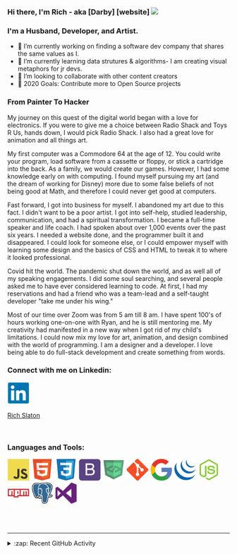 
### Hi there, I'm Rich - aka [Darby] [website] <img src="https://diginess.ca/content/uploads/2020/02/waving_hand_sign_1024.gif" width="30px">

### I'm a Husband, Developer, and Artist.

- 🔭 I’m currently working on finding a software dev company that shares the same values as I.
- 🌱 I’m currently learning data strutures & algorithms- I am creating visual metaphors for jr devs.
- 👯 I’m looking to collaborate with other content creators
- 🥅 2020 Goals: Contribute more to Open Source projects

### From Painter To Hacker
My journey on this quest of the digital world began with a love for electronics. If you were to give me a choice between Radio Shack and Toys R Us, hands down, I would pick Radio Shack. I also had a great love for animation and all things art. 

My first computer was a Commodore 64 at the age of 12. You could write your program, load software from a cassette or floppy, or stick a cartridge into the back. As a family, we would create our games. However, I had some knowledge early on with computing. I found myself pursuing my art (and the dream of working for Disney) more due to some false beliefs of not being good at Math, and therefore I could never get good at computers.

Fast forward, I got into business for myself. I abandoned my art due to this fact. I didn't want to be a poor artist. I got into self-help, studied leadership, communication, and had a spiritual transformation. I became a full-time speaker and life coach. I had spoken about over 1,000 events over the past six years. I needed a website done, and the programmer built it and disappeared. I could look for someone else, or I could empower myself with learning some design and the basics of CSS and HTML to tweak it to where it looked professional. 

Covid hit the world. The pandemic shut down the world, and as well all of my speaking engagements. I did some soul searching, and several people asked me to have ever considered learning to code. At first, I had my reservations and had a friend who was a team-lead and a self-taught developer "take me under his wing." 

Most of our time over Zoom was from 5 am till 8 am. I have spent 100's of hours working one-on-one with Ryan, and he is still mentoring me. My creativity had manifested in a new way when I got rid of my child's limitations. I could now mix my love for art, animation, and design combined with the world of programming. I am a designer and a developer. I love being able to do full-stack development and create something from words. 



### Connect with me on Linkedin:
<img src="https://github.com/devicons/devicon/blob/master/icons/linkedin/linkedin-original.svg" width="50" height="50" /> <div class="badge-base LI-profile-badge" data-locale="en_US" data-size="medium" data-theme="dark" data-type="VERTICAL" data-vanity="rich-slaton-full-stack-engineer" data-version="v1"><a class="badge-base__link LI-simple-link" href="https://www.linkedin.com/in/darbyslaton">Rich Slaton</a></div>

<br />

### Languages and Tools:

<img src="https://github.com/devicons/devicon/blob/master/icons/javascript/javascript-original.svg" alt="Javascript Logo" width="50" hieght="50" /> <img src="https://github.com/devicons/devicon/blob/master/icons/html5/html5-original.svg"  alt="HTML5 logo" width="50" hieght="50"/> <img src="https://github.com/devicons/devicon/blob/master/icons/css3/css3-original.svg"  alt="CSS3 logo" width="50" hieght="50"/> <img src="https://github.com/devicons/devicon/blob/master/icons/bootstrap/bootstrap-plain.svg"  alt="bootstrap logo" width="50" hieght="50"/> <img src="https://github.com/devicons/devicon/blob/master/icons/devicon/devicon-original.svg"  alt="Developer Logo" width="50" hieght="50"/> <img src="https://github.com/devicons/devicon/blob/master/icons/git/git-original.svg"  alt="Git logo" width="50" hieght="50"/> <img src="https://github.com/devicons/devicon/blob/master/icons/google/google-original.svg"  alt="Google Logo" width="50" hieght="50"/> <img src="https://github.com/devicons/devicon/blob/master/icons/jquery/jquery-original.svg"  alt="Hquery Logo" width="50" hieght="50"/> <img src="https://github.com/devicons/devicon/blob/master/icons/nodejs/nodejs-original.svg"  alt="Node Logo" width="50" hieght="50"/> <img src="https://github.com/devicons/devicon/blob/master/icons/npm/npm-original-wordmark.svg"  alt="Node Package Manager Logo" width="50" hieght="50"/> <img src="https://github.com/devicons/devicon/blob/master/icons/postgresql/postgresql-original.svg"  alt="PostGreSQL logo" width="50" hieght="50"/> <img src="https://github.com/devicons/devicon/blob/master/icons/visualstudio/visualstudio-plain.svg"  alt="VSCode Logo" width="50" hieght="50"/>

<br />
<br />

---

<details>
  <summary>:zap: Recent GitHub Activity</summary>
  
[![Darby's GitHub stats](https://github-readme-stats.vercel.app/api?username=richslaton)](https://github.com/richslaton/github-readme-stats)

</details>

<br />

